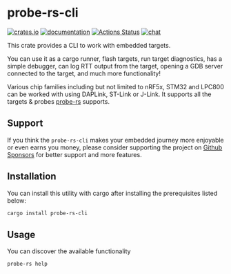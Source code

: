 # probe-rs-cli

[![crates.io](https://img.shields.io/crates/v/probe-rs-cli.svg)](https://crates.io/crates/probe-rs-cli) [![documentation](https://docs.rs/probe-rs-cli/badge.svg)](https://docs.rs/probe-rs-cli) [![Actions Status](https://github.com/probe-rs/probe-rs/workflows/CI/badge.svg)](https://github.com/probe-rs/probe-rs/actions) [![chat](https://img.shields.io/badge/chat-probe--rs%3Amatrix.org-brightgreen)](https://matrix.to/#/!vhKMWjizPZBgKeknOo:matrix.org)

This crate provides a CLI to work with embedded targets.

You can use it as a cargo runner, flash targets, run target diagnostics, has a simple debugger, can log RTT output from the target, opening a GDB server connected to the target, and much more functionality!

Various chip families including but not limited to nRF5x, STM32 and LPC800 can be worked with using DAPLink, ST-Link or J-Link.
It supports all the targets & probes [probe-rs](https://github.com/probe-rs/probe-rs) supports.

## Support

If you think the `probe-rs-cli` makes your embedded journey more enjoyable or even earns you money, please consider supporting the project on [Github Sponsors](https://github.com/sponsors/probe-rs/) for better support and more features.

## Installation

You can install this utility with cargo after installing the prerequisites listed below:

```bash
cargo install probe-rs-cli
```

## Usage

You can discover the available functionality

```bash
probe-rs help
```

